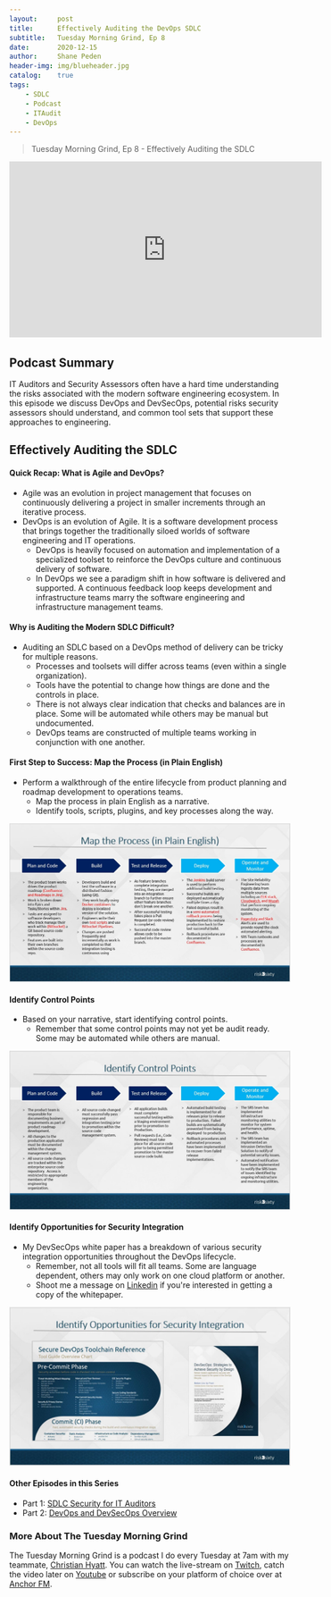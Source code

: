 ```yaml
---
layout: 	post
title:  	Effectively Auditing the DevOps SDLC
subtitle: 	Tuesday Morning Grind, Ep 8
date:   	2020-12-15
author: 	Shane Peden
header-img: img/blueheader.jpg
catalog: 	true
tags:
    - SDLC
    - Podcast
    - ITAudit
    - DevOps
---
```


> Tuesday Morning Grind, Ep 8 - Effectively Auditing the SDLC

<iframe width="560" height="315" src="https://www.youtube.com/embed/dMVZORwVVMM" frameborder="0" allow="accelerometer; autoplay; clipboard-write; encrypted-media; gyroscope; picture-in-picture" allowfullscreen></iframe>

## Podcast Summary ##
IT Auditors and Security Assessors often have a hard time understanding the risks associated with the modern software engineering ecosystem. In this episode we discuss DevOps and DevSecOps, potential risks security assessors should understand, and common tool sets that support these approaches to engineering.

## Effectively Auditing the SDLC ##

#### Quick Recap: What is Agile and DevOps? ####
+ Agile was an evolution in project management that focuses on continuously delivering a project in smaller increments through an iterative process.
+ DevOps is an evolution of Agile. It is a software development process that brings together the traditionally siloed worlds of software engineering and IT operations.
	- DevOps is heavily focused on automation and implementation of a specialized toolset to reinforce the DevOps culture and continuous delivery of software. 
	- In DevOps we see a paradigm shift in how software is delivered and supported. A continuous feedback loop keeps development and infrastructure teams marry the software engineering and infrastructure management teams. 

#### Why is Auditing the Modern SDLC Difficult? ####
+ Auditing an SDLC based on a DevOps method of delivery can be tricky for multiple reasons.
	- Processes and toolsets will differ across teams (even within a single organization).
	- Tools have the potential to change how things are done and the controls in place. 
	- There is not always clear indication that checks and balances are in place. Some will be automated while others may be manual but undocumented. 
	- DevOps teams are constructed of multiple teams working in conjunction with one another. 
		
#### First Step to Success: Map the Process (in Plain English) ####
+ Perform a walkthrough of the entire lifecycle from product planning and roadmap development to operations teams.
	- Map the process in plain English as a narrative.
	- Identify tools, scripts, plugins, and key processes along the way. 

![Map the Process](https://github.com/r3s-shane/r3s-shane.github.io/blob/master/img/TMG-Ep8-mapprocess.jpg?raw=true)
	
#### Identify Control Points ####
+ Based on your narrative, start identifying control points. 
	- Remember that some control points may not yet be audit ready. Some may be automated while others are manual.
	
![Control Points](https://github.com/r3s-shane/r3s-shane.github.io/blob/master/img/TMG-Ep8-controlpoints.jpg?raw=true)

#### Identify Opportunities for Security Integration ####
+ My DevSecOps white paper has a breakdown of various security integration opportunities throughout the DevOps lifecycle.
	- Remember, not all tools will fit all teams. Some are language dependent, others may only work on one cloud platform or another.
	- Shoot me a message on [Linkedin](https://www.linkedin.com/in/speden/) if you're interested in getting a copy of the whitepaper.

![Find Security Integration](https://github.com/r3s-shane/r3s-shane.github.io/blob/master/img/TMG-Ep8-securityintegration.jpg?raw=true)


#### Other Episodes in this Series ####
- Part 1: [SDLC Security for IT Auditors](https://r3s-shane.github.io/2020/12/01/tmg-episode-6/)
- Part 2: [DevOps and DevSecOps Overview](https://r3s-shane.github.io/2020/12/08/tmg-episode-7/)

### More About The Tuesday Morning Grind
The Tuesday Morning Grind is a podcast I do every Tuesday at 7am with my teammate, [Christian Hyatt](https://www.linkedin.com/in/christianhyatt/).  You can watch the live-stream on [Twitch](https://www.twitch.tv/risk3sixty), catch the video later on [Youtube](https://www.youtube.com/channel/UCjcD3Vc3Z1FSncd2BvRp9vQ/featured) or subscribe on your platform of choice over at [Anchor FM](https://anchor.fm/risk3sixty).



